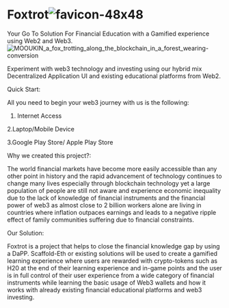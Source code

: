 # Foxtrot![favicon-48x48](https://user-images.githubusercontent.com/41453896/228246249-bbdb4484-9328-40f8-9e00-728672578cae.png)



Your Go To Solution For Financial Education with a Gamified experience using Web2 and Web3.
![MOOUKIN_a_fox_trotting_along_the_blockchain_in_a_forest_wearing-conversion](https://user-images.githubusercontent.com/41453896/228240483-e184ceb4-4adc-4c2f-b27f-fd00a595fcd7.jpg)


Experiment with web3 technology and investing using our hybrid mix Decentralized Application UI and existing educational platforms from Web2.

Quick Start:

All you need to begin your web3 journey with us is the following:

1. Internet Access

2.Laptop/Mobile Device

3.Google Play Store/ Apple Play Store


Why we created this project?:


The world financial markets have become more easily accessible than any other point in history and the rapid advancement of technology continues to change many lives especially through blockchain technology yet a large population of people are still not aware and experience economic inequality due to the lack of knowledge of financial instruments and the financial power of web3 as almost close to 2 billion workers alone are living in countries where inflation outpaces earnings and leads to a negative ripple effect of family communities suffering due to financial constraints.


Our Solution:

Foxtrot is a project that helps to close the financial knowledge gap by using a DaPP. Scaffold-Eth or existing solutions will be used to create a gamified learning experience where users are rewarded with crypto-tokens such as H20 at the end of their learning experience and in-game points and the user is in full control of their user experience from a wide category of financial instruments while learning the basic usage of Web3 wallets and how it works with already existing financial educational platforms and web3 investing.
